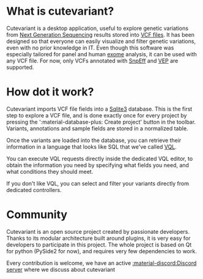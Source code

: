 
# What is cutevariant?

Cutevariant is a desktop application, useful to explore genetic variations from [Next Generation Sequencing](https://www.ncbi.nlm.nih.gov/pmc/articles/PMC3841808/) results stored into [VCF files](https://samtools.github.io/hts-specs/VCFv4.2.pdf).
It has been designed so that everyone can easily visualize and filter genetic variations, even with no prior knowledge in IT.
Even though this software was especially tailored for panel and human [exome](https://fr.wikipedia.org/wiki/Exome) analysis, it can be used with any VCF file. For now, only VCFs annotated with [SnpEff](http://pcingola.github.io/SnpEff/) and [VEP](https://www.ensembl.org/info/docs/tools/vep/index.html) are supported.

# How dot it work?

Cutevariant imports VCF file fields into a [Sqlite3](https://www.sqlite.org/index.html) database. This is the first step to explore a VCF file, and is done exactly once for every project by pressing the ':material-database-plus: Create project' button in the toolbar. Variants, annotations and sample fields are stored in a normalized table.

Once the variants are loaded into the database, you can retrieve their information in a language that looks like SQL that we've called [VQL](/vql/).

You can execute VQL requests directly inside the dedicated VQL editor, to obtain the information you need by specifying what fields you need, and what conditions they should meet.

If you don't like VQL, you can select and filter your variants directly from dedicated controllers.
# Community

Cutevariant is an open source project created by passionate developers. Thanks to its modular architecture built around plugins, it is very easy for developers to participate in this project. The whole project is based on Qt for python (PySide2 for now), and requires very few dependencies to work.

Every contribution is welcome, we have an active [:material-discord:Discord server](https://discord.gg/7sSH4VSPKK) where we discuss about cutevariant 

